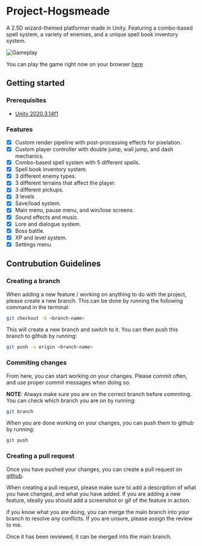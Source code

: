 # Project-Hogsmeade
A 2.5D wizard-themed platformer made in Unity. Featuring a combo-based spell system, a variety of enemies, and a unique spell book inventory system.

![Gameplay](./Eldermyst%20(1).gif)

You can play the game right now on your browser [here](https://kodokoto.github.io/Eldermyst/)

## Getting started

### Prerequisites

- [Unity 2020.3.14f1](https://unity.com/)

### Features

- [x] Custom render pipeline with post-processing effects for pixelation.
- [x] Custom player controller with double jump, wall jump, and dash mechanics.
- [x] Combo-based spell system with 5 different spells.
- [x] Spell book inventory system.
- [x] 3 different enemy types.
- [x] 3 different terrains that affect the player.
- [x] 3 different pickups.
- [x] 3 levels 
- [x] Save/load system.
- [x] Main menu, pause menu, and win/lose screens.
- [x] Sound effects and music.
- [x] Lore and dialogue system.
- [x] Boss battle.
- [x] XP and level system.
- [x] Settings menu 
 
## Contrubution Guidelines


### Creating a branch

When adding a new feature / working on anything to do with the project, please create a new branch. This can be done by running the following command in the terminal:

```sh
git checkout -b <branch-name>
```

This will create a new branch and switch to it. You can then push this branch to github by running:

```sh
git push -u origin <branch-name>
```

### Commiting changes

From here, you can start working on your changes. Please commit often, and use proper commit messages when doing so.

**NOTE**: Always make sure you are on the correct branch before commiting. You can check which branch you are on by running:

```sh
git branch
```

When you are done working on your changes, you can push them to github by running:

```sh
git push
```

### Creating a pull request

Once you have pushed your changes, you can create a pull request on [github](https://github.com).

When creating a pull request, please make sure to add a description of what you have changed, and what you have added. If you are adding a new feature, ideally you should add a screenshot or gif of the feature in action.

if you know what you are doing, you can merge the main branch into your branch to resolve any conflicts. If you are unsure, please assign the review to me. 

Once it has been reviewed, it can be merged into the main branch.



